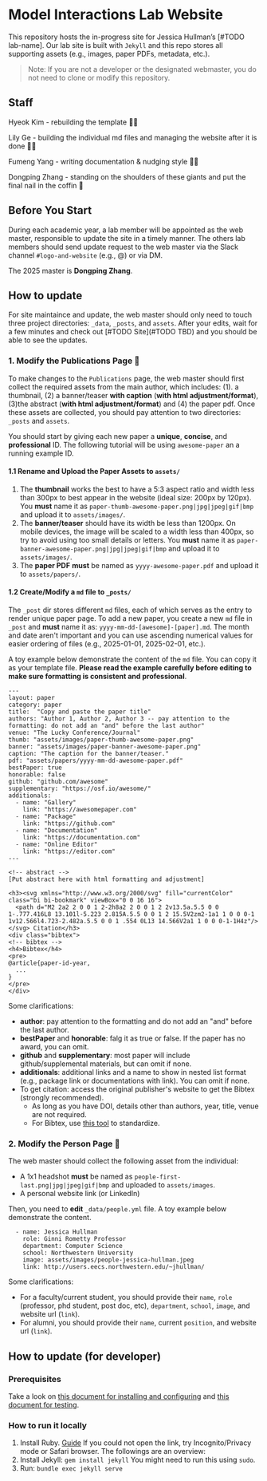# Model Interactions Lab Website

This repository hosts the in-progress site for Jessica Hullman’s [#TODO lab-name]. Our lab site is built with `Jekyll` and this repo stores all supporting assets (e.g., images, paper PDFs, metadata, etc.).

> Note: If you are not a developer or the designated webmaster, you do not need to clone or modify this repository.

## Staff

Hyeok Kim - rebuilding the template :man_technologist:

Lily Ge - building the individual md files and managing the website after it is done :woman_pilot:

Fumeng Yang - writing documentation & nudging style :woman_juggling:

Dongping Zhang - standing on the shoulders of these giants and put the final nail in the coffin :hammer:

## Before You Start

During each academic year, a lab member will be appointed as the web master, responsible to update the site in a timely manner. The others lab members should send update request to the web master via the Slack channel `#logo-and-website` (e.g., @) or via DM.

The 2025 master is **Dongping Zhang**.

## How to update

For site maintaince and update, the web master should only need to touch three project directories: `_data`, `_posts`, and `assets`. After your edits, wait for a few minutes and check out [#TODO Site](#TODO TBD) and you should be able to see the updates.

### 1. Modify the Publications Page :page_facing_up:

To make changes to the `Publications` page, the web master should first collect the required assets from the main author, which includes: (1). a thumbnail, (2) a banner/teaser **with caption** (**with html adjustment/format**), (3)the abstract (**with html adjustment/format**) and (4) the paper pdf. Once these assets are collected, you should pay attention to two directories: `_posts` and `assets`.

You should start by giving each new paper a **unique**, **concise**, and **professional** ID. The following tutorial will be using `awesome-paper` an a running example ID.

#### 1.1 Rename and Upload the Paper Assets to `assets/`

1. The **thumbnail** works the best to have a 5:3 aspect ratio and width less than 300px to best appear in the website (ideal size: 200px by 120px). You **must** name it as `paper-thumb-awesome-paper.png|jpg|jpeg|gif|bmp` and upload it to `assets/images/`.
2. The **banner/teaser** should have its width be less than 1200px. On mobile devices, the image will be scaled to a width less than 400px, so try to avoid using too small details or letters. You **must** name it as `paper-banner-awesome-paper.png|jpg|jpeg|gif|bmp` and upload it to `assets/images/`.
3. The **paper PDF** **must** be named as `yyyy-awesome-paper.pdf` and upload it to `assets/papers/`.

#### 1.2 Create/Modify a `md` file to `_posts/`

The `_post` dir stores different `md` files, each of which serves as the entry to render unique paper page. To add a new paper, you create a new `md` file in `_post` and **must** name it as: `yyyy-mm-dd-[awesome]-[paper].md`. The month and date aren't important and you can use ascending numerical values for easier ordering of files (e.g., 2025-01-01, 2025-02-01, etc.).

A toy example below demonstrate the content of the `md` file. You can copy it as your template file. **Please read the example carefully before editing to make sure formatting is consistent and professional**.

```{yaml}
---
layout: paper
category: paper
title:  "Copy and paste the paper title"
authors: "Author 1, Author 2, Author 3 -- pay attention to the formatting: do not add an "and" before the last author"
venue: "The Lucky Conference/Journal"
thumb: "assets/images/paper-thumb-awesome-paper.png"
banner: "assets/images/paper-banner-awesome-paper.png"
caption: "The caption for the banner/teaser."
pdf: "assets/papers/yyyy-mm-dd-awesome-paper.pdf"
bestPaper: true
honorable: false
github: "github.com/awesome"
supplementary: "https://osf.io/awesome/"
additionals:
  - name: "Gallery"
    link: "https://awesomepaper.com"
  - name: "Package"
    link: "https://github.com"
  - name: "Documentation"
    link: "https://documentation.com"
  - name: "Online Editor"
    link: "https://editor.com"
---

<!-- abstract -->
[Put abstract here with html formatting and adjustment]

<h3><svg xmlns="http://www.w3.org/2000/svg" fill="currentColor" class="bi bi-bookmark" viewBox="0 0 16 16">
  <path d="M2 2a2 2 0 0 1 2-2h8a2 2 0 0 1 2 2v13.5a.5.5 0 0 1-.777.416L8 13.101l-5.223 2.815A.5.5 0 0 1 2 15.5V2zm2-1a1 1 0 0 0-1 1v12.566l4.723-2.482a.5.5 0 0 1 .554 0L13 14.566V2a1 1 0 0 0-1-1H4z"/>
</svg> Citation</h3>
<div class="bibtex">
<!-- bibtex -->
<h4>Bibtex</h4>
<pre>
@article{paper-id-year,
  ...
}
</pre>
</div>
```

Some clarifications:

- **author**: pay attention to the formatting and do not add an "and" before the last author.
- **bestPaper** and **honorable**: falg it as true or false. If the paper has no award, you can omit.
- **github** and **supplementary**: most paper will include github/supplemental materials, but can omit if none.
- **additionals**: additional links and a name to show in nested list format (e.g., package link or documentations with link). You can omit if none.
- To get citation: access the original publisher's website to get the Bibtex (strongly recommended).
  - As long as you have DOI, details other than authors, year, title, venue are not required.
  - For Bibtex, use [this tool](https://flamingtempura.github.io/bibtex-tidy/index.html) to standardize.

### 2. Modify the Person Page :frowning_person:

The web master should collect the following asset from the individual:

- A 1x1 headshot **must** be named as `people-first-last.png|jpg|jpeg|gif|bmp` and uploaded to `assets/images`.
- A personal website link (or LinkedIn)

Then, you need to **edit** `_data/people.yml` file. A toy example below demonstrate the content.

```{yaml}
  - name: Jessica Hullman
    role: Ginni Rometty Professor
    department: Computer Science
    school: Northwestern University
    image: assets/images/people-jessica-hullman.jpeg
    link: http://users.eecs.northwestern.edu/~jhullman/
```

Some clarifications:

- For a faculty/current student, you should provide their `name`, `role` (professor, phd student, post doc, etc), `department`, `school`, `image`, and website url (`link`).
- For alumni, you should provide their `name`, current `position`, and website url (`link`).

## How to update (for developer)

### Prerequisites

Take a look on [this document for installing and configuring](https://docs.github.com/en/pages/setting-up-a-github-pages-site-with-jekyll) and [this document for testing](https://docs.github.com/en/pages/setting-up-a-github-pages-site-with-jekyll/testing-your-github-pages-site-locally-with-jekyll).

### How to run it locally

1. Install Ruby. [Guide](https://mac.install.guide/ruby/12.html) If you could not open the link, try Incognito/Privacy mode or Safari browser. The followings are an overview:
2. Install Jekyll: `gem install jekyll` You might need to run this using `sudo`.
3. Run: `bundle exec jekyll serve`
